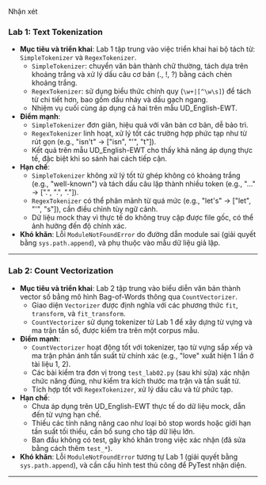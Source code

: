 Nhận xét

### Lab 1: Text Tokenization

- **Mục tiêu và triển khai**: Lab 1 tập trung vào việc triển khai hai bộ tách từ: `SimpleTokenizer` và `RegexTokenizer`.  
  - `SimpleTokenizer`: chuyển văn bản thành chữ thường, tách dựa trên khoảng trắng và xử lý dấu câu cơ bản (., !, ?) bằng cách chèn khoảng trắng.  
  - `RegexTokenizer`: sử dụng biểu thức chính quy (`\w+|[^\w\s]`) để tách từ chi tiết hơn, bao gồm dấu nháy và dấu gạch ngang.  
  - Nhiệm vụ cuối cùng áp dụng cả hai trên mẫu UD_English-EWT.
- **Điểm mạnh**: 
  - `SimpleTokenizer` đơn giản, hiệu quả với văn bản cơ bản, dễ bảo trì.
  - `RegexTokenizer` linh hoạt, xử lý tốt các trường hợp phức tạp như từ rút gọn (e.g., "isn't" → ["isn", "'", "t"]).
  - Kết quả trên mẫu UD_English-EWT cho thấy khả năng áp dụng thực tế, đặc biệt khi so sánh hai cách tiếp cận.
- **Hạn chế**: 
  - `SimpleTokenizer` không xử lý tốt từ ghép không có khoảng trắng (e.g., "well-known") và tách dấu câu lặp thành nhiều token (e.g., "..." → [".", ".", "."]).
  - `RegexTokenizer` có thể phân mảnh từ quá mức (e.g., "let's" → ["let", "'", "s"]), cần điều chỉnh tùy ngữ cảnh.
  - Dữ liệu mock thay vì thực tế do không truy cập được file gốc, có thể ảnh hưởng đến độ chính xác.
- **Khó khăn**: Lỗi `ModuleNotFoundError` do đường dẫn module sai (giải quyết bằng `sys.path.append`), và phụ thuộc vào mẫu dữ liệu giả lập.

---

### Lab 2: Count Vectorization

- **Mục tiêu và triển khai**: Lab 2 tập trung vào biểu diễn văn bản thành vector số bằng mô hình Bag-of-Words thông qua `CountVectorizer`.  
  - Giao diện `Vectorizer` được định nghĩa với các phương thức `fit`, `transform`, và `fit_transform`.  
  - `CountVectorizer` sử dụng tokenizer từ Lab 1 để xây dựng từ vựng và ma trận tần số, được kiểm tra trên một corpus mẫu.
- **Điểm mạnh**: 
  - `CountVectorizer` hoạt động tốt với tokenizer, tạo từ vựng sắp xếp và ma trận phản ánh tần suất từ chính xác (e.g., "love" xuất hiện 1 lần ở tài liệu 1, 2).
  - Các bài kiểm tra đơn vị trong `test_lab02.py` (sau khi sửa) xác nhận chức năng đúng, như kiểm tra kích thước ma trận và tần suất từ.
  - Tích hợp tốt với `RegexTokenizer`, xử lý dấu câu và từ phức tạp.
- **Hạn chế**: 
  - Chưa áp dụng trên UD_English-EWT thực tế do dữ liệu mock, dẫn đến từ vựng hạn chế.
  - Thiếu các tính năng nâng cao như loại bỏ stop words hoặc giới hạn tần suất tối thiểu, cần bổ sung cho tập dữ liệu lớn.
  - Ban đầu không có test, gây khó khăn trong việc xác nhận (đã sửa bằng cách thêm `test_*`).
- **Khó khăn**: Lỗi `ModuleNotFoundError` tương tự Lab 1 (giải quyết bằng `sys.path.append`), và cần cấu hình test thủ công để PyTest nhận diện.

---
